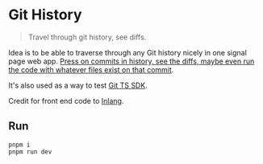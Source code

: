 # Git History

> Travel through git history, see diffs.

Idea is to be able to traverse through any Git history nicely in one signal page web app. [Press on commits in history, see the diffs, maybe even run the code with whatever files exist on that commit](https://twitter.com/nikitavoloboev/status/1636518334035361805).

It's also used as a way to test [Git TS SDK](https://github.com/nikitavoloboev/git).

Credit for front end code to [Inlang](https://github.com/inlang/inlang).

## Run

```
pnpm i
pnpm run dev
```

